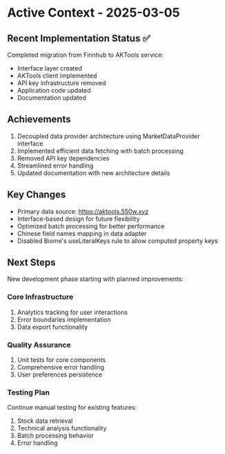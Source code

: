 # Active Context - 2025-03-05

## Recent Implementation Status ✅
Completed migration from Finnhub to AKTools service:
- Interface layer created
- AKTools client implemented
- API key infrastructure removed
- Application code updated
- Documentation updated

## Achievements
1. Decoupled data provider architecture using MarketDataProvider interface
2. Implemented efficient data fetching with batch processing
3. Removed API key dependencies
4. Streamlined error handling
5. Updated documentation with new architecture details

## Key Changes
- Primary data source: https://aktools.550w.xyz
- Interface-based design for future flexibility
- Optimized batch processing for better performance
- Chinese field names mapping in data adapter
- Disabled Biome's useLiteralKeys rule to allow computed property keys

## Next Steps
New development phase starting with planned improvements:

### Core Infrastructure
1. Analytics tracking for user interactions
2. Error boundaries implementation
3. Data export functionality

### Quality Assurance
1. Unit tests for core components
2. Comprehensive error handling
3. User preferences persistence

### Testing Plan
Continue manual testing for existing features:
1. Stock data retrieval
2. Technical analysis functionality
3. Batch processing behavior
4. Error handling